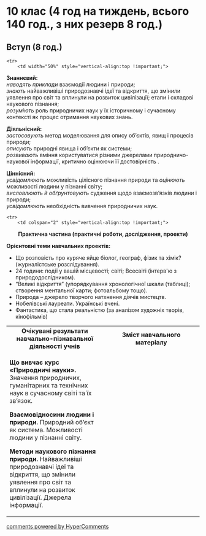 <div id="hypercomments_widget" class="js-hypercomments-widget invisible"></div>

# 10 клас (4 год на тиждень, всього 140 год., з них резерв 8 год.)

## Вступ  (8 год.)

<table>
	<tr>
		<td width="50%" align="center"><b>Очікувані результати навчально-пізнавальної діяльності учнів</b></td>
		<td width="50%" align="center"><b>Зміст навчального матеріалу</b></td>
	</tr>

	<tr>
		<td width="50%" style="vertical-align:top !important;">
<p><b>Знаннєвий:</b><br>
<i>наводять приклади</i> взаємодії людини і природи;<br>
<i>знають</i> найважливіші природознавчі ідеї  та відкриття, що змінили уявлення про світ та вплинули на розвиток цивілізації; етапи і складові наукового пізнання;<br>
<i>розуміють</i> роль природничих наук  у їх історичному і сучасному контексті як процес отримання наукових знань.</p>

<p><b>Діяльнісний:</b><br>
<i>застосовують</i> метод моделювання  для опису об’єктів, явищ і процесів природи; <br>
<i>описують</i> природні явища і об’єкти як системи; <br>
<i>розвивають</i> вміння користуватися різними джерелами природничо-наукової інформації, критично оцінюючи її достовірність . </p>

<p><b>Ціннісний:</b><br>
<i>усвідомлюють</i> можливість цілісного пізнання природи та <i>оцінюють</i> можливості людини у пізнанні світу; <br>
<i>висловлюють й обґрунтовують</i> судження щодо взаємозв’язків людини і природи; <br>
<i>усвідомлюють</i> необхідність вивчення природничих наук. </p>
		</td>
		<td width="50%" style="vertical-align:top !important;">
<p><b>Що вивчає курс «Природничі науки».</b> Значення природничих, гуманітарних та технічних наук в сучасному світі та їх зв’язок.</p>

<p><b>Взаємовідносини людини і природи.</b> Природний об’єкт як система. Можливості людини у пізнанні світу.</p>

<p><b>Методи наукового пізнання  природи.</b>  Найважливіші природознавчі ідеї  та відкриття, що змінили уявлення про світ та вплинули на розвиток цивілізації.  Джерела інформації. </p>
		</td>
	</tr>

	<tr>
		<td colspan="2" style="vertical-align:top !important;">
<p align="center"><b>Практична частина (практичні роботи, дослідження, проекти)</b></p>
<p><b>Орієнтовні теми навчальних проектів:</b><br>
<ul>
	<li>Що розповість про куряче яйце біолог, географ, фізик та хімік? (журналістське розслідування).</li>
	<li>24 години: події у вашій місцевості; світі; Всесвіті (інтерв'ю з природодослідником).</li>
	<li>“Великі відкриття” (упорядкування хронологічної шкали (таблиці); створення ментальної карти; фотоальбому тощо).</li>
	<li>Природа – джерело творчого натхнення діячів мистецтв.</li>
	<li>Нобелівські лауреати. Українські вчені.</li>
	<li>Фантастика, що стала реальністю (за аналізом художніх творів, кінофільмів)</li>
</ul>
</p>
		</td>
	</tr>
</table>

<div class="js-hypercomments-container">
<a href="http://hypercomments.com" class="hc-link" title="comments widget">comments powered by HyperComments</a>
</div>